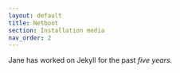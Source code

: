 ```yaml
---
layout: default
title: Netboot
section: Installation media
nav_order: 2
---
```


Jane has worked on Jekyll for the past *five years*.

